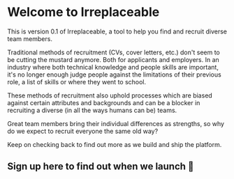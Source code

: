 # Welcome to Irreplaceable

This is version 0.1 of Irreplaceable, a tool to help you find and recruit diverse team members. 

Traditional methods of recruitment (CVs, cover letters, etc.) don't seem to be cutting the mustard anymore. Both for applicants and employers. In an industry where both technical knowledge and people skills are important, it's no longer enough judge people against the limitations of their previous role, a list of skills or where they went to school.

These methods of recruitment also uphold processes which are biased against certain attributes and backgrounds and can be a blocker in recruiting a diverse (in all the ways humans can be) teams. 

Great team members bring their individual differences as strengths, so why do we expect to recruit everyone the same old way?

Keep on checking back to find out more as we build and ship the platform. 

## Sign up here to find out when we launch 🚀

